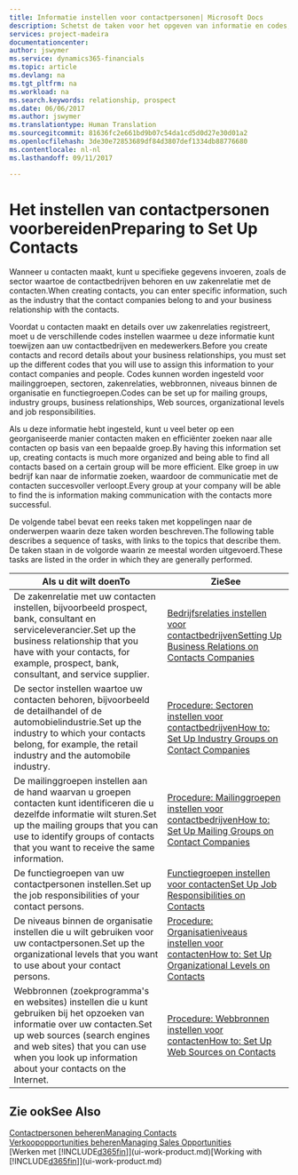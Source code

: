 ```yaml
---
title: Informatie instellen voor contactpersonen| Microsoft Docs
description: Schetst de taken voor het opgeven van informatie en codes, bijvoorbeeld over sectorgroepen en zakenrelaties, voordat u contactpersonen instelt.
services: project-madeira
documentationcenter: 
author: jswymer
ms.service: dynamics365-financials
ms.topic: article
ms.devlang: na
ms.tgt_pltfrm: na
ms.workload: na
ms.search.keywords: relationship, prospect
ms.date: 06/06/2017
ms.author: jswymer
ms.translationtype: Human Translation
ms.sourcegitcommit: 81636fc2e661bd9b07c54da1cd5d0d27e30d01a2
ms.openlocfilehash: 3de30e72853689df84d3807def1334db88776680
ms.contentlocale: nl-nl
ms.lasthandoff: 09/11/2017

---
```

# <a name="preparing-to-set-up-contacts"></a><span data-ttu-id="8bac8-103">Het instellen van contactpersonen voorbereiden</span><span class="sxs-lookup"><span data-stu-id="8bac8-103">Preparing to Set Up Contacts</span></span>
<span data-ttu-id="8bac8-104">Wanneer u contacten maakt, kunt u specifieke gegevens invoeren, zoals de sector waartoe de contactbedrijven behoren en uw zakenrelatie met de contacten.</span><span class="sxs-lookup"><span data-stu-id="8bac8-104">When creating contacts, you can enter specific information, such as the industry that the contact companies belong to and your business relationship with the contacts.</span></span>

<span data-ttu-id="8bac8-105">Voordat u contacten maakt en details over uw zakenrelaties registreert, moet u de verschillende codes instellen waarmee u deze informatie kunt toewijzen aan uw contactbedrijven en medewerkers.</span><span class="sxs-lookup"><span data-stu-id="8bac8-105">Before you create contacts and record details about your business relationships, you must set up the different codes that you will use to assign this information to your contact companies and people.</span></span> <span data-ttu-id="8bac8-106">Codes kunnen worden ingesteld voor mailinggroepen, sectoren, zakenrelaties, webbronnen, niveaus binnen de organisatie en functiegroepen.</span><span class="sxs-lookup"><span data-stu-id="8bac8-106">Codes can be set up for mailing groups, industry groups, business relationships, Web sources, organizational levels and job responsibilities.</span></span>

<span data-ttu-id="8bac8-107">Als u deze informatie hebt ingesteld, kunt u veel beter op een georganiseerde manier contacten maken en efficiënter zoeken naar alle contacten op basis van een bepaalde groep.</span><span class="sxs-lookup"><span data-stu-id="8bac8-107">By having this information set up, creating contacts is much more organized and being able to find all contacts based on a certain group will be more efficient.</span></span> <span data-ttu-id="8bac8-108">Elke groep in uw bedrijf kan naar de informatie zoeken, waardoor de communicatie met de contacten succesvoller verloopt.</span><span class="sxs-lookup"><span data-stu-id="8bac8-108">Every group at your company will be able to find the is information making communication with the contacts more successful.</span></span>

<span data-ttu-id="8bac8-109">De volgende tabel bevat een reeks taken met koppelingen naar de onderwerpen waarin deze taken worden beschreven.</span><span class="sxs-lookup"><span data-stu-id="8bac8-109">The following table describes a sequence of tasks, with links to the topics that describe them.</span></span> <span data-ttu-id="8bac8-110">De taken staan in de volgorde waarin ze meestal worden uitgevoerd.</span><span class="sxs-lookup"><span data-stu-id="8bac8-110">These tasks are listed in the order in which they are generally performed.</span></span>

| <span data-ttu-id="8bac8-111">Als u dit wilt doen</span><span class="sxs-lookup"><span data-stu-id="8bac8-111">To</span></span> | <span data-ttu-id="8bac8-112">Zie</span><span class="sxs-lookup"><span data-stu-id="8bac8-112">See</span></span> |
| --- | --- |
| <span data-ttu-id="8bac8-113">De zakenrelatie met uw contacten instellen, bijvoorbeeld prospect, bank, consultant en serviceleverancier.</span><span class="sxs-lookup"><span data-stu-id="8bac8-113">Set up the business relationship that you have with your contacts, for example, prospect, bank, consultant, and service supplier.</span></span> |[<span data-ttu-id="8bac8-114">Bedrijfsrelaties instellen voor contactbedrijven</span><span class="sxs-lookup"><span data-stu-id="8bac8-114">Setting Up Business Relations on Contacts Companies</span></span>](marketing-business-relations.md) |
| <span data-ttu-id="8bac8-115">De sector instellen waartoe uw contacten behoren, bijvoorbeeld de detailhandel of de automobielindustrie.</span><span class="sxs-lookup"><span data-stu-id="8bac8-115">Set up the industry to which your contacts belong, for example, the retail industry and the automobile industry.</span></span> |[<span data-ttu-id="8bac8-116">Procedure: Sectoren instellen voor contactbedrijven</span><span class="sxs-lookup"><span data-stu-id="8bac8-116">How to: Set Up Industry Groups on Contact Companies</span></span>](marketing-industry-groups.md) |
| <span data-ttu-id="8bac8-117">De mailinggroepen instellen aan de hand waarvan u groepen contacten kunt identificeren die u dezelfde informatie wilt sturen.</span><span class="sxs-lookup"><span data-stu-id="8bac8-117">Set up the mailing groups that you can use to identify groups of contacts that you want to receive the same information.</span></span> |[<span data-ttu-id="8bac8-118">Procedure: Mailinggroepen instellen voor contactbedrijven</span><span class="sxs-lookup"><span data-stu-id="8bac8-118">How to: Set Up Mailing Groups on Contact Companies</span></span>](marketing-mailing-groups.md) |
| <span data-ttu-id="8bac8-119">De functiegroepen van uw contactpersonen instellen.</span><span class="sxs-lookup"><span data-stu-id="8bac8-119">Set up the job responsibilities of your contact persons.</span></span> |[<span data-ttu-id="8bac8-120">Functiegroepen instellen voor contacten</span><span class="sxs-lookup"><span data-stu-id="8bac8-120">Set Up Job Responsibilities on Contacts</span></span>](marketing-job-responsibilities.md) |
| <span data-ttu-id="8bac8-121">De niveaus binnen de organisatie instellen die u wilt gebruiken voor uw contactpersonen.</span><span class="sxs-lookup"><span data-stu-id="8bac8-121">Set up the organizational levels that you want to use about your contact persons.</span></span> |[<span data-ttu-id="8bac8-122">Procedure: Organisatieniveaus instellen voor contacten</span><span class="sxs-lookup"><span data-stu-id="8bac8-122">How to: Set Up Organizational Levels on Contacts</span></span>](marketing-organizational-levels.md) |
| <span data-ttu-id="8bac8-123">Webbronnen (zoekprogramma's en websites) instellen die u kunt gebruiken bij het opzoeken van informatie over uw contacten.</span><span class="sxs-lookup"><span data-stu-id="8bac8-123">Set up web sources (search engines and web sites) that you can use when you look up information about your contacts on the Internet.</span></span> |[<span data-ttu-id="8bac8-124">Procedure: Webbronnen instellen voor contacten</span><span class="sxs-lookup"><span data-stu-id="8bac8-124">How to: Set Up Web Sources on Contacts</span></span>](marketing-web-sources.md) |

## <a name="see-also"></a><span data-ttu-id="8bac8-125">Zie ook</span><span class="sxs-lookup"><span data-stu-id="8bac8-125">See Also</span></span>
[<span data-ttu-id="8bac8-126">Contactpersonen beheren</span><span class="sxs-lookup"><span data-stu-id="8bac8-126">Managing Contacts</span></span>](marketing-contacts.md)  
[<span data-ttu-id="8bac8-127">Verkoopopportunities beheren</span><span class="sxs-lookup"><span data-stu-id="8bac8-127">Managing Sales Opportunities</span></span>](marketing-manage-sales-opportunities.md)  
<span data-ttu-id="8bac8-128">[Werken met [!INCLUDE[d365fin](includes/d365fin_md.md)]](ui-work-product.md)</span><span class="sxs-lookup"><span data-stu-id="8bac8-128">[Working with [!INCLUDE[d365fin](includes/d365fin_md.md)]](ui-work-product.md)</span></span>

